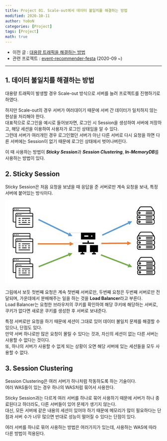```yaml
---
title: Project 01. Scale-out에서 데이터 불일치를 해결하는 방법
modified: 2020-10-11
author: Yo0oN
categories: [Project]
tags: [Project]
math: true
---
```


- 이전 글 : [대용량 트래픽을 해결하는 방법](_post/2020-10-11-Project.대용량트래픽.md)
- 관련 프로젝트 : [event-recommender-festa](https://github.com/f-lab-edu/event-recommender-festa) (2020-09 ~)

<hr>

## 1. 데이터 불일치를 해결하는 방법

대용량 트래픽이 발생할 경우 Scale-out 방식으로 서버를 늘려 프로젝트를 진행하기로 하였다.

하지만 Scale-out의 경우 서버가 여러대이기 때문에 서버 간 데이터가 일치하지 않는 현상을 처리해야 한다.<br>
대표적으로 로그인을 예시로 들어보자면, 로그인 시 Session을 생성하여 서버에 저장하고, 해당 세션을 이용하여 사용자가 로그인 상태임을 알 수 있다.<br>
그런데 서버가 여러개인 경우 로그인했던 서버가 아닌 다른 서버로 다시 요청을 하면 다른 서버에는 Session이 없기 때문에 로그인 상태에서 벗어나버린다.

이 때 사용하는 방법이 ***Sticky Session***과 ***Session Clustering***, ***In-MemoryDB***를 사용하는 방법이 있다.<br>

## 2. Sticky Session

Sticky Session은 처음 요청을 보냈을 때 응답을 준 서버로만 계속 요청을 보내, 특정 서버에 붙어있는 방식이다.

![StickySession](/images/posts/Project/event-recommender-festa/대용량트래픽/StickySession01.jpg)

그림에서 보듯 첫번째 요청은 계속 첫번째 서버로만, 두번째 요청은 두번째 서버로만 전달되며, 가운데에서 분배해주는 일을 하는 것을 **Load Balancer**라고 부른다.<br>
Load Balancer는 요청한 브라우저의 쿠키를 확인하여 해당 쿠키에 해당하는 서버로, 쿠키가 없다면 새로운 쿠키를 생성한 후 서버로 보내준다.

특정 서버로만 요청을 하기 때문에 세션이 그대로 있어 데이터 불일치 문제를 해결할 수 있으나, 단점도 있다.<br>
만약 서버 하나로만 많은 요청이 몰릴 수 있다는 것과, 자신의 세션이 없는 다른 서버는 사용할 수 없다는 것이다.<br>
또, 하나의 서버가 사용할 수 없게 되는 상황이 오면 해당 서버에 있는 세션들을 모두 사용할 수 없다.

## 3. Session Clustering

Session Clustering은 여러 서버가 하나처럼 작동하도록 하는 기술이다.<br>
여러 WAS들이 있는 경우 하나의 WAS처럼 묶어서 사용한다.

Sticky Session과는 다르게 여러 서버를 하나로 묶어 사용하기 때문에 서버가 하나 종료된다고 하더라도, 다른 서버들이 있어 문제가 생기지 않는다.<br>
대신, 모든 서버에 같은 내용의 세션이 있어야 하기 때문에 메모리가 많이 필요하다는 단점과 서버 수가 너무 많으면 반대로 성능이 떨어질 수 있다는 단점이 있다.

여러 서버를 하나로 묶어 사용하는 방법은 여러가지가 있는데, 사용하는 WAS에 따라 다른 방법이 적용된다.


